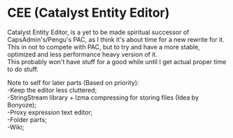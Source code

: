 # CEE (Catalyst Entity Editor)

Catalyst Entity Editor, is a yet to be made spiritual successor of CapsAdmin's/Pengu's PAC, as I think it's about time for a new rewrite for it.
<br/> This in not to compete with PAC, but to try and have a more stable, optimized and less performance heavy version of it.
<br/> This probably won't have stuff for a good while until I get actual proper time to do stuff.

Note to self for later parts (Based on priority):
<br/> -Keep the editor less cluttered;
<br/> -StringStream library + lzma compressing for storing files (Idea by Bonyoze);
<br/> -Proxy expression text editor;
<br/> -Folder parts;
<br/> -Wiki;
